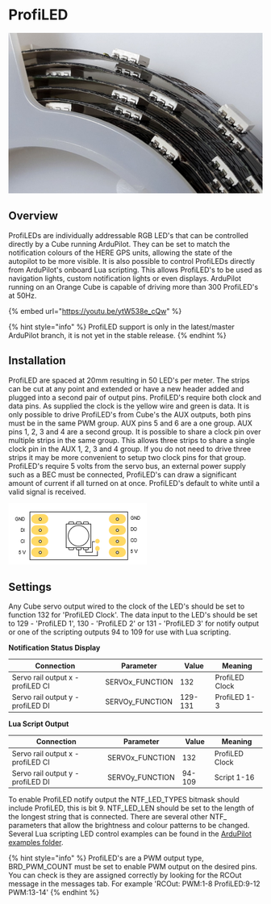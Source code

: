 # ProfiLED

![ProfiLED1](../.gitbook/assets/ProfiLED.jpg)

## Overview

ProfiLEDs are individually addressable RGB LED's that can be controlled directly by a Cube running ArduPilot. They can be set to match the notification colours of the HERE GPS units, allowing the state of the autopilot to be more visible. It is also possible to control ProfiLEDs directly from ArduPilot's onboard Lua scripting. This allows ProfiLED's to be used as navigation lights, custom notification lights or even displays. ArduPilot running on an Orange Cube is capable of driving more than 300 ProfiLED's at 50Hz.

{% embed url="https://youtu.be/ytW538e_cQw" %}

{% hint style="info" %}
ProfiLED support is only in the latest/master ArduPilot branch, it is not yet in the stable release.
{% endhint %}

## Installation

ProfiLED are spaced at 20mm resulting in 50 LED's per meter. The strips can be cut at any point and extended or have a new header added and plugged into a second pair of output pins. ProfiLED's require both clock and data pins. As supplied the clock is the yellow wire and green is data. It is only possible to drive ProfiLED's from Cube's the AUX outputs, both pins must be in the same PWM group. AUX pins 5 and 6 are a one group. AUX pins 1, 2, 3 and 4 are a second group. It is possible to share a clock pin over multiple strips in the same group. This allows three strips to share a single clock pin in the AUX 1, 2, 3 and 4 group. If you do not need to drive three strips it may be more convenient to setup two clock pins for that group. ProfiLED's require 5 volts from the servo bus, an external power supply such as a BEC must be connected, ProfiLED's can draw a significant amount of current if all turned on at once. ProfiLED's default to white until a valid signal is received.

![ProfiLED2](../.gitbook/assets/ProfiLED-connections.png)

## Settings

Any Cube servo output wired to the clock of the LED's should be set to function 132 for 'ProfiLED Clock'. The data input to the LED's should be set to 129 - 'ProfiLED 1', 130 - 'ProfiLED 2' or 131 - 'ProfiLED 3' for notify output or one of the scripting outputs 94 to 109 for use with Lua scripting.

**Notification Status Display**

| Connection                        | Parameter        | Value   | Meaning        |
| --------------------------------- | ---------------- | ------- | -------------- |
| Servo rail output x - profiLED CI | SERVOx\_FUNCTION | 132     | ProfiLED Clock |
| Servo rail output y - profiLED DI | SERVOy\_FUNCTION | 129-131 | ProfiLED 1-3   |

**Lua Script Output**

| Connection                        | Parameter        | Value  | Meaning        |
| --------------------------------- | ---------------- | ------ | -------------- |
| Servo rail output x - profiLED CI | SERVOx\_FUNCTION | 132    | ProfiLED Clock |
| Servo rail output y - profiLED DI | SERVOy\_FUNCTION | 94-109 | Script 1-16    |

To enable ProfiLED notify output the NTF\_LED\_TYPES bitmask should include ProfiLED, this is bit 9. NTF\_LED\_LEN should be set to the length of the longest string that is connected. There are several other NTF\_ parameters that allow the brightness and colour patterns to be changed. Several Lua scripting LED control examples can be found in the [ArduPilot examples folder](https://github.com/ArduPilot/ardupilot/tree/master/libraries/AP\_Scripting/examples).

{% hint style="info" %}
ProfiLED's are a PWM output type, BRD\_PWM\_COUNT must be set to enable PWM output on the desired pins. You can check is they are assigned correctly by looking for the RCOut message in the messages tab. For example 'RCOut: PWM:1-8 ProfiLED:9-12 PWM:13-14'
{% endhint %}
